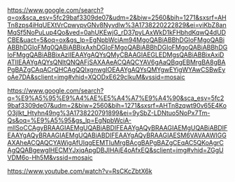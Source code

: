 https://www.google.com/search?q=ox&sca_esv=5fc29baf3309de07&udm=2&biw=2560&bih=1271&sxsrf=AHTn8zps4iHqUEXtVrCpwypvGNv8Nyvdlw%3A1738220222829&ei=viKbZ8anMqSf5NoPuLup4Qo&ved=0ahUKEwjG_rD37pyLAxWkD1kFHbhdKqwQ4dUDCBE&uact=5&oq=ox&gs_lp=EgNpbWciAm94MgoQABiABBhDGIoFMgoQABiABBhDGIoFMg0QABiABBixAxhDGIoFMgoQABiABBhDGIoFMgoQABiABBhDGIoFMggQABiABBixAzIIEAAYgAQYsQMyCBAAGIAEGLEDMgsQABiABBixAxiDATIIEAAYgAQYsQNItQNQAFjSAXAAeACQAQCYAV6gAaQBqgEBMrgBA8gBAPgBAZgCAqACrQHCAgQQIxgnwgIOEAAYgAQYsQMYgwEYigWYAwCSBwEyoAe7DA&sclient=img#vhid=XQODxE629clkuM&vssid=mosaic

https://www.google.com/search?q=%E9%A5%95%E9%A4%AE%E5%A4%A7%E9%A4%90&sca_esv=5fc29baf3309de07&udm=2&biw=2560&bih=1271&sxsrf=AHTn8zqwt90v65E4KoO3jIkt_Htyhn49ng%3A1738220791899&ei=9ySbZ-LDNtuo5NoPx7Tm-Qs&oq=%E9%A5%95&gs_lp=EgNpbWciA-mllSoCCAgyBRAAGIAEMgUQABiABDIFEAAYgAQyBRAAGIAEMgUQABiABDIFEAAYgAQyBRAAGIAEMgUQABiABDIFEAAYgAQyBRAAGIAESM6VAVAAWIGGAXAheACQAQCYAWigAfUIqgEEMTIuMrgBAcgBAPgBAZgCEqAC5QKoAgrCAgQQABgewgIHECMYJxjqApgDBJIHAjE4oAfxEQ&sclient=img#vhid=ZGgUVDM6o-Hh5M&vssid=mosaic

https://www.youtube.com/watch?v=RsCKcZbtX6k
